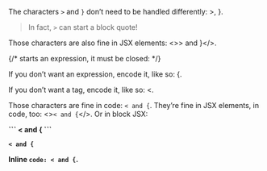 The characters `>` and `}` don’t need to be handled differently: >, }.

> In fact, `>` can start a block quote!

Those characters are also fine in JSX elements: <>> and }</>.

{/* starts an expression, it must be closed: */}

If you don’t want an expression, encode it, like so: &#x7B;.

<starts a="tag, which must be properly closed: "/>

If you don’t want a tag, encode it, like so: &lt;.

Those characters are fine in code: `< and {`.
They’re fine in JSX elements, in code, too: <>`< and {`</>.
Or in block JSX:

<B>
  ```
  < and {
  ```

  ~~~tildes
  < and {
  ~~~

  Inline `code: < and {`.
</B>
